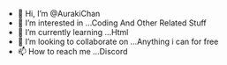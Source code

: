 - 👋 Hi, I’m @AurakiChan
- 👀 I’m interested in ...Coding And Other Related Stuff
- 🌱 I’m currently learning ...Html
- 💞️ I’m looking to collaborate on ...Anything i can for free
- 📫 How to reach me ...Discord

<!---
AurakiChan/AurakiChan is a ✨ special ✨ repository because its `README.md` (this file) appears on your GitHub profile.
You can click the Preview link to take a look at your changes.
--->
